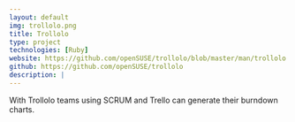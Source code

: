 ```yaml
---
layout: default
img: trollolo.png
title: Trollolo
type: project
technologies: [Ruby]
website: https://github.com/openSUSE/trollolo/blob/master/man/trollolo.1.md
github: https://github.com/openSUSE/trollolo
description: |
---
```

With Trollolo teams using SCRUM and Trello can generate their burndown charts.


